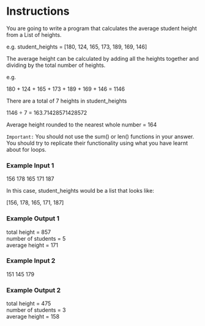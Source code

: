 # Instructions

You are going to write a program that calculates the average student height from a List of heights.

e.g. student_heights = [180, 124, 165, 173, 189, 169, 146]

The average height can be calculated by adding all the heights together and dividing by the total number of heights.

e.g.

180 + 124 + 165 + 173 + 189 + 169 + 146 = 1146

There are a total of 7 heights in student_heights

1146 ÷ 7 = 163.71428571428572

Average height rounded to the nearest whole number = 164

`Important:` You should not use the sum() or len() functions in your answer. You should try to replicate their functionality using what you have learnt about for loops.

### Example Input 1
156 178 165 171 187

In this case, student_heights would be a list that looks like:

[156, 178, 165, 171, 187]

### Example Output 1
total height = 857\
number of students = 5\
average height = 171
### Example Input 2
151 145 179
### Example Output 2
total height = 475\
number of students = 3\
average height = 158